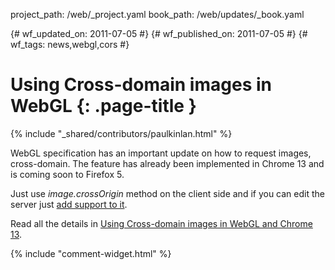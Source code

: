 project_path: /web/_project.yaml
book_path: /web/updates/_book.yaml

{# wf_updated_on: 2011-07-05 #}
{# wf_published_on: 2011-07-05 #}
{# wf_tags: news,webgl,cors #}

# Using Cross-domain images in WebGL {: .page-title }

{% include "_shared/contributors/paulkinlan.html" %}


<p>WebGL specification has an important update on how to request images, cross-domain. The feature has already been implemented in Chrome 13 and is coming soon to Firefox 5.</p>

<p>Just use <em>image.crossOrigin</em> method on the client side and if you can edit the server just <a href="http://enable-cors.org/">add support to it</a>.</p>

<p>Read all the details in <a href="http://blog.chromium.org/2011/07/using-cross-domain-images-in-webgl-and.html">Using Cross-domain images in WebGL and Chrome 13</a>.</p>


{% include "comment-widget.html" %}
